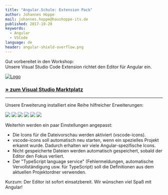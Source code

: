 ```yaml
---
title: "Angular.Schule: Extension Pack"
author: Johannes Hoppe
mail: johannes.hoppe@haushoppe-its.de
published: 2017-10-28
keywords:
  - Angular
  - VSCode
language: de
header: angular-shield-overflow.png
---
```


Gut vorbereitet in den Workshop:  
Unsere Visual Studio Code Extension richtet den Editor für Angular ein.

[![Logo](angular-shield.png)](https://marketplace.visualstudio.com/items?itemName=angular-schule.angular-schule-extension-pack)

### [&raquo; zum Visual Studio Marktplatz](https://marketplace.visualstudio.com/items?itemName=angular-schule.angular-schule-extension-pack)

---

Unsere Erweiterung installiert eine Reihe hilfreicher Erweiterungen:

[![](extensions/tslint.png)](https://marketplace.visualstudio.com/items?itemName=eg2.tslint) 
[![](extensions/EditorConfig.png)](https://marketplace.visualstudio.com/items?itemName=EditorConfig.EditorConfig) 
[![](extensions/vscode-icons.png)](https://marketplace.visualstudio.com/items?itemName=robertohuertasm.vscode-icons) 
[![](extensions/autoimport.png)](https://marketplace.visualstudio.com/items?itemName=steoates.autoimport) 
[![](extensions/language-service.png)](https://marketplace.visualstudio.com/items?itemName=Angular.ng-template) 
[![](extensions/path-intellisense.png)](https://marketplace.visualstudio.com/items?itemName=christian-kohler.path-intellisense)

Weiterhin werden ein paar Einstellungen angepasst:

* Die Icons für die Dateivorschau werden aktiviert (vscode-icons).
* vscode-icons soll automatisch neu starten, wenn ein spezielles Projekt erkannt wurde. Dadurch erhalten wir viele Angular-spezifische Icons.
* Nicht gespeicherte Dateien werden automatisch gespeichert, sobald der Editor den Fokus verliert.
* Der "TypeScript language service" (Fehlermeldungen, automatische Vervollständigung usw. für TypeScript) soll die Definitionen aus dem aktuellen Projektordner verwenden.  



Kurzum: Der Editor ist sofort einsatzbereit.
Wir wünschen viel Spaß mit Angular! 
